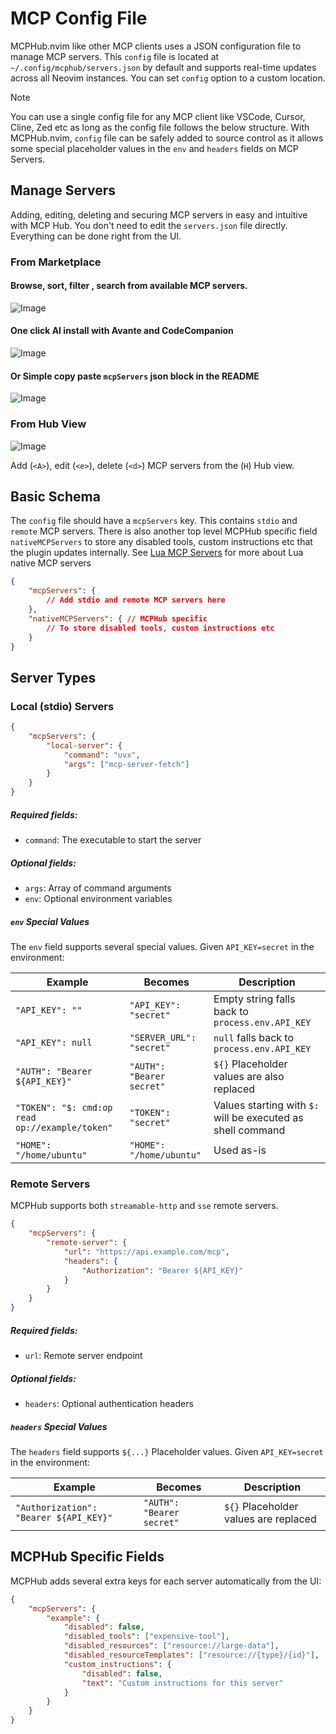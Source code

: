# MCP Config File

MCPHub.nvim like other MCP clients uses a JSON configuration file to manage MCP servers. This `config` file is located at `~/.config/mcphub/servers.json` by default and supports real-time updates across all Neovim instances. You can set `config` option to a custom location. 

> [!NOTE]
> You can use a single config file for any MCP client like VSCode, Cursor, Cline, Zed etc as long as the config file follows the below structure. With MCPHub.nvim, `config` file can be safely added to source control as it allows some special placeholder values in the `env` and `headers` fields on MCP Servers.

## Manage Servers

Adding, editing, deleting and securing MCP servers in easy and intuitive with MCP Hub. You don't need to edit the `servers.json` file directly. Everything can be done right from the UI.

### From Marketplace

#### Browse, sort, filter , search from available MCP servers. 

![Image](https://github.com/user-attachments/assets/f5c8adfa-601e-4d03-8745-75180a9d3648)

#### One click AI install with Avante and CodeCompanion
![Image](https://github.com/user-attachments/assets/2d0a0d8b-18ca-4ac8-a207-4758d09d359d)

#### Or Simple copy paste `mcpServers` json block in the README

![Image](https://github.com/user-attachments/assets/359bc81e-d6fe-47bb-a25b-572bf280851e)
<!-- ![Image](https://github.com/user-attachments/assets/f58fcba3-8670-4b4e-998b-cd70b9e6c7ec) -->


### From Hub View

![Image](https://github.com/user-attachments/assets/1cb950da-2f7f-46e9-a623-4cc4b00cc3d0)

Add (`<A>`), edit (`<e>`), delete (`<d>`) MCP servers from the (`H`) Hub view.

## Basic Schema

The `config` file should have a `mcpServers` key. This contains `stdio` and `remote` MCP servers. There is also another top level MCPHub specific field `nativeMCPServers` to store any disabled tools, custom instructions etc that the plugin updates internally. See [Lua MCP Servers](/mcp/native/index) for more about Lua native MCP servers

```json
{
    "mcpServers": {
        // Add stdio and remote MCP servers here
    },
    "nativeMCPServers": { // MCPHub specific
        // To store disabled tools, custom instructions etc
    }
}
```

## Server Types

### Local (stdio) Servers

```json
{
    "mcpServers": {
        "local-server": {
            "command": "uvx",
            "args": ["mcp-server-fetch"]
        }
    }
}
```

##### Required fields:
- `command`: The executable to start the server

##### Optional fields: 
- `args`: Array of command arguments
- `env`: Optional environment variables

##### `env` Special Values

The `env` field supports several special values. Given `API_KEY=secret` in the environment:

| Example | Becomes | Description |
|-------|---------|-------------|
| `"API_KEY": ""` | `"API_KEY": "secret"` | Empty string falls back to `process.env.API_KEY` |
| `"API_KEY": null` | `"SERVER_URL": "secret"` | `null` falls back to `process.env.API_KEY` |
| `"AUTH": "Bearer ${API_KEY}"` | `"AUTH": "Bearer secret"` | `${}` Placeholder values are also replaced | 
| `"TOKEN": "$: cmd:op read op://example/token"`  | `"TOKEN": "secret"` | Values starting with `$: ` will be executed as shell command | 
| `"HOME": "/home/ubuntu"` | `"HOME": "/home/ubuntu"` | Used as-is | 


### Remote Servers

MCPHub supports both `streamable-http` and `sse` remote servers.

```json
{
    "mcpServers": {
        "remote-server": {
            "url": "https://api.example.com/mcp",
            "headers": {
                "Authorization": "Bearer ${API_KEY}"
            }
        }
    }
}
```

##### Required fields:
- `url`: Remote server endpoint

##### Optional fields:
- `headers`: Optional authentication headers

##### `headers` Special Values

The `headers` field supports `${...}` Placeholder values. Given `API_KEY=secret` in the environment:

| Example | Becomes | Description |
|-------|-------------|---------|
| `"Authorization": "Bearer ${API_KEY}"` |`"AUTH": "Bearer secret"` | `${}` Placeholder values are replaced | 

## MCPHub Specific Fields

MCPHub adds several extra keys for each server automatically from the UI:

```json
{
    "mcpServers": {
        "example": {
            "disabled": false,
            "disabled_tools": ["expensive-tool"],
            "disabled_resources": ["resource://large-data"],
            "disabled_resourceTemplates": ["resource://{type}/{id}"],
            "custom_instructions": {
                "disabled": false,
                "text": "Custom instructions for this server"
            }
        }
    }
}
```

